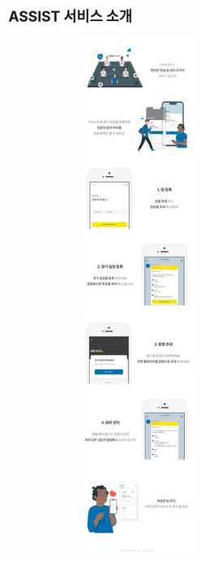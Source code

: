# ASSIST 서비스 소개
<p align="center">
<img src="https://github.com/Gwan-Woo-Jeong/media-sources/blob/master/ASSIST/images/GITHUB-REPO-INTRO.jpg?raw=true" />
</p>
